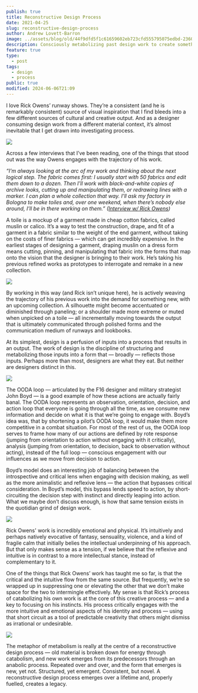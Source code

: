 ```yaml
---
publish: true
title: Reconstructive Design Process
date: 2021-04-25
slug: reconstructive-design-process
author: Andrew Lovett-Barron
image: ../assets/blog/old/44f9dfd5f1c61659602eb723cfd555795075edbd-2360x1428.png
description: Consciously metabolizing past design work to create something new
feature: true
type:
  - post
tags:
  - design
  - process
public: true
modified: 2024-06-06T21:09
---
```


I love Rick Owens’ runway shows. They’re a consistent (and he is remarkably consistent) source of visual inspiration that I find bleeds into a few different sources of cultural and creative output. And as a designer consuming design work from a different material context, it’s almost inevitable that I get drawn into investigating process.

![](../_assets/637d3398841e314a3ab3d013dcb18e0f9a19fca7-1600x2400.jpg)

Across a few interviews that I’ve been reading, one of the things that stood out was the way Owens engages with the trajectory of his work.

_“I’m always looking at the arc of my work and thinking about the next logical step. The fabric comes first: I usually start with 50 fabrics and edit them down to a dozen. Then I’ll work with black-and-white copies of archive looks, cutting up and manipulating them, or redrawing lines with a marker. I can plan a whole collection that way. I’ll ask my factory in Bologna to make toiles and, over one weekend, when there’s nobody else around, I’ll be in there working on them.” ([Interview w/ Rick Owens](https://www.matchesfashion.com/intl/mens/the-style-report/2017/01/the-paris-fashion-week-issue/my-desk-rick-owens-designer-interview))_

A toile is a mockup of a garment made in cheap cotton fabrics, called muslin or calico. It’s a way to test the construction, drape, and fit of a garment in a fabric similar to the weight of the end garment, without taking on the costs of finer fabrics — which can get incredibly expensive. In the earliest stages of designing a garment, draping muslin on a dress form means cutting, pinning, and manipulating that fabric into the forms that map onto the vision that the designer is bringing to their work. He’s taking his previous refined works as prototypes to interrogate and remake in a new collection.

![](../_assets/44f9dfd5f1c61659602eb723cfd555795075edbd-2360x1428.png)

By working in this way (and Rick isn’t unique here), he is actively weaving the trajectory of his previous work into the demand for something new, with an upcoming collection. A silhouette might become accentuated or diminished through paneling; or a shoulder made more extreme or muted when unpicked on a toile — all incrementally moving towards the output that is ultimately communicated through polished forms and the communication medium of runways and lookbooks.

At its simplest, design is a perfusion of inputs into a process that results in an output. The work of design is the discipline of structuring and metabolizing those inputs into a form that — broadly — reflects those inputs. Perhaps more than most, designers are what they eat. But neither are designers distinct in this.

![](../_assets/12c704a82eff6f81d5040c9986de11b7ba181351-850x461.png)

The OODA loop — articulated by the F16 designer and military strategist John Boyd — is a good example of how these actions are actually fairly banal. The OODA loop represents an observation, orientation, decision, and action loop that everyone is going through all the time, as we consume new information and decide on what it is that we’re going to engage with. Boyd’s idea was, that by shortening a pilot’s OODA loop, it would make them more competitive in a combat situation. For most of the rest of us, the OODA loop serves to frame how many of our actions are defined by rote response (jumping from orientation to action without engaging with it critically), analysis (jumping from orientation, to decision, back to observation without acting), instead of the full loop — conscious engagement with our influences as we move from decision to action.

Boyd’s model does an interesting job of balancing between the introspective and critical lens when engaging with decision making, as well as the more animalistic and reflexive lens — the action that bypasses critical consideration. In Boyd’s model, this bypass lends speed to action, by short-circuiting the decision step with instinct and directly leaping into action. What we maybe don’t discuss enough, is how that same tension exists in the quotidian grind of design work.

![](../_assets/1a2384c4fb04c3f8ab1fc05f28187c36351e43bc-1600x2400.jpg)

Rick Owens' work is incredibly emotional and physical. It’s intuitively and perhaps natively evocative of fantasy, sensuality, violence, and a kind of fragile calm that initially belies the intellectual underpinning of his approach. But that only makes sense as a tension, if we believe that the reflexive and intuitive is in contrast to a more intellectual stance, instead of complementary to it.

One of the things that Rick Owens’ work has taught me so far, is that the critical and the intuitive flow from the same source. But frequently, we’re so wrapped up in suppressing one or elevating the other that we don’t make space for the two to intermingle effectively. My sense is that Rick’s process of catabolizing his own work is at the core of this creative process — and a key to focusing on his instincts. His process critically engages with the more intuitive and emotional aspects of his identity and process — using that short circuit as a tool of predictable creativity that others might dismiss as irrational or undesirable.

![](../_assets/1c6a9101363d618fb84f9cb192c68e0cbe1a2e66-1800x1800.jpg)

The metaphor of metabolism is really at the centre of a reconstructive design process — old material is broken down for energy through catabolism, and new work emerges from its predecessors through an anabolic process. Repeated over and over, and the form that emerges is new, yet not. Structured, yet emergent. Consistent, but novel. A reconstructive design process emerges over a lifetime and, properly fuelled, creates a legacy.
